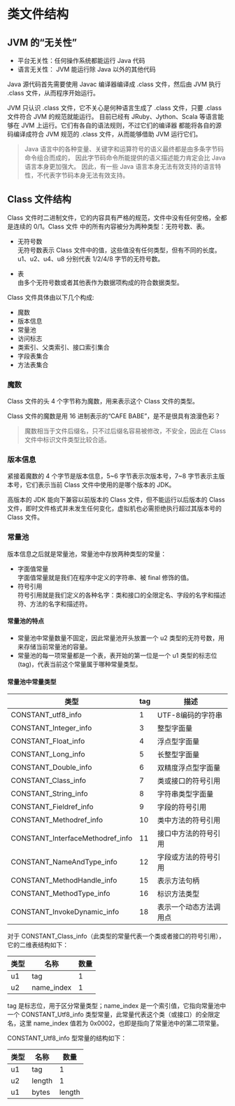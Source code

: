 
# 类文件结构

## JVM 的“无关性”
- 平台无关性：任何操作系统都能运行 Java 代码
- 语言无关性： JVM 能运行除 Java 以外的其他代码

Java 源代码首先需要使用 Javac 编译器编译成 .class 文件，然后由 JVM 执行 .class 文件，从而程序开始运行。

JVM 只认识 .class 文件，它不关心是何种语言生成了 .class 文件，只要 .class 文件符合 JVM 的规范就能运行。
目前已经有 JRuby、Jython、Scala 等语言能够在 JVM 上运行。它们有各自的语法规则，不过它们的编译器
都能将各自的源码编译成符合 JVM 规范的 .class 文件，从而能够借助 JVM 运行它们。

> Java 语言中的各种变量、关键字和运算符号的语义最终都是由多条字节码命令组合而成的，
因此字节码命令所能提供的语义描述能力肯定会比 Java 语言本身更加强大。
因此，有一些 Java 语言本身无法有效支持的语言特性，不代表字节码本身无法有效支持。

## Class 文件结构
Class 文件时二进制文件，它的内容具有严格的规范，文件中没有任何空格，全都是连续的 0/1。Class 文件
中的所有内容被分为两种类型：无符号数、表。

- 无符号数<br>
无符号数表示 Class 文件中的值，这些值没有任何类型，但有不同的长度。u1、u2、u4、u8 分别代表 1/2/4/8 字节的无符号数。

- 表<br>
由多个无符号数或者其他表作为数据项构成的符合数据类型。

Class 文件具体由以下几个构成:

- 魔数
- 版本信息
- 常量池
- 访问标志
- 类索引、父类索引、接口索引集合
- 字段表集合
- 方法表集合

### 魔数
Class 文件的头 4 个字节称为魔数，用来表示这个 Class 文件的类型。

Class 文件的魔数是用 16 进制表示的“CAFE BABE”，是不是很具有浪漫色彩？

> 魔数相当于文件后缀名，只不过后缀名容易被修改，不安全，因此在 Class 文件中标识文件类型比较合适。

### 版本信息
紧接着魔数的 4 个字节是版本信息，5~6 字节表示次版本号，7~8 字节表示主版本号，它们表示当前 Class 文件中使用的是哪个版本的 JDK。

高版本的 JDK 能向下兼容以前版本的 Class 文件，但不能运行以后版本的 Class 文件，即时文件格式并未发生任何变化，虚拟机也必需拒绝执行超过其版本号的 Class 文件。

### 常量池
版本信息之后就是常量池，常量池中存放两种类型的常量：<br>
- 字面值常量<br>
字面值常量就是我们在程序中定义的字符串、被 final 修饰的值。
- 符号引用<br>
符号引用就是我们定义的各种名字：类和接口的全限定名、字段的名字和描述符、方法的名字和描述符。

#### 常量池的特点
- 常量池中常量数量不固定，因此常量池开头放置一个 u2 类型的无符号数，用来存储当前常量池的容量。
- 常量池的每一项常量都是一个表，表开始的第一位是一个 u1 类型的标志位(tag)，代表当前这个常量属于哪种常量类型。

#### 常量池中常量类型
| 类型    | tag   | 描述　|
|---|---|---|
| CONSTANT_utf8_info | 1 | UTF-8编码的字符串 |
CONSTANT_Integer_info | 3   | 整型字面量
CONSTANT_Float_info | 4 | 浮点型字面量
CONSTANT_Long_info  |5 | 长整型字面量
CONSTANT_Double_info | 6 |  双精度浮点型字面量
CONSTANT_Class_info | 7 |   类或接口的符号引用
CONSTANT_String_info    | 8 |   字符串类型字面量
CONSTANT_Fieldref_info  | 9 |   字段的符号引用
CONSTANT_Methodref_info | 10 |  类中方法的符号引用
CONSTANT_InterfaceMethodref_info    | 11 |  接口中方法的符号引用
CONSTANT_NameAndType_info | 12 |    字段或方法的符号引用
CONSTANT_MethodHandle_info  | 15 |  表示方法句柄
CONSTANT_MethodType_info    | 16 |  标识方法类型
CONSTANT_InvokeDynamic_info | 18 |  表示一个动态方法调用点

对于 CONSTANT_Class_info（此类型的常量代表一个类或者接口的符号引用），它的二维表结构如下：

| 类型 | 名称 | 数量 |
|---|---|---|
| u1 | tag | 1 |
| u2 | name_index | 1 |

tag 是标志位，用于区分常量类型；name_index 是一个索引值，它指向常量池中一个 CONSTANT_Utf8_info 类型常量，此常量代表这个类（或接口）的全限定名，这里 name_index 值若为 0x0002，也即是指向了常量池中的第二项常量。

CONSTANT_Utf8_info 型常量的结构如下：

| 类型 | 名称 | 数量 |
|---|---|---|
| u1 | tag | 1 |
| u2 | length | 1 |
| u1 | bytes | length |

